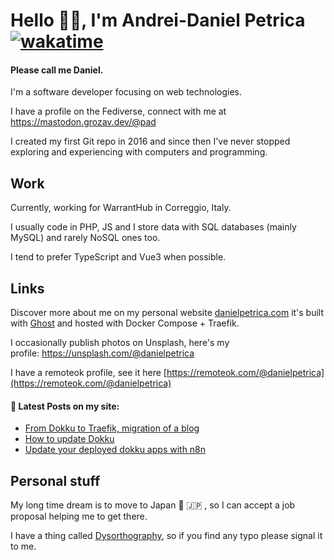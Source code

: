 # Hello 👋🏻, I'm Andrei-Daniel Petrica [![wakatime](https://wakatime.com/badge/user/a7e7e46e-a3f7-4ca4-b653-d55e31a31bd7.svg)](https://wakatime.com/@a7e7e46e-a3f7-4ca4-b653-d55e31a31bd7)
#### Please call me Daniel.
I'm a software developer focusing on web technologies.

I have a profile on the Fediverse, connect with me at <a rel="me" href="https://mastodon.grozav.dev/@pad">https://mastodon.grozav.dev/@pad</a>

I created my first Git repo in 2016 and since then I've never stopped exploring and experiencing with computers and programming.

## Work 

Currently, working for WarrantHub in Correggio, Italy.

I usually code in PHP, JS and I store data with SQL databases (mainly MySQL) and rarely NoSQL ones too. 

I tend to prefer TypeScript and Vue3 when possible. 

## Links

Discover more about me on my personal website [danielpetrica.com](https://danielpetrica.com) it's built with [Ghost](https://github.com/TryGhost/ghost) and hosted with Docker Compose + Traefik. 

I occasionally publish photos on Unsplash, here's my profile: https://unsplash.com/@danielpetrica

I have a remoteok profile, see it here [https://remoteok.com/@danielpetrica](https://remoteok.com/@danielpetrica)

#### 📩 Latest Posts on my site:

<!-- BLOG-POST-LIST:START -->
- [From Dokku to Traefik, migration of a blog](https://danielpetrica.com/ghost-blog-migration-how-i-mov/)
- [How to update Dokku](https://danielpetrica.com/how-to-update-dokku/)
- [Update your deployed dokku apps with n8n](https://danielpetrica.com/update-your-deployed-dokku-apps-with-n8n/)
<!-- BLOG-POST-LIST:END -->

## Personal stuff

My long time dream is to move to Japan :japan: :jp:  , so I can accept a job proposal helping me to get there.

I have a thing called [Dysorthography](https://en.wikipedia.org/wiki/Dysorthography), so if you find any typo please signal it to me.

